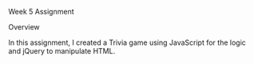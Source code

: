 Week 5 Assignment

Overview

In this assignment, I created a Trivia game using JavaScript for the logic and jQuery to manipulate HTML.
